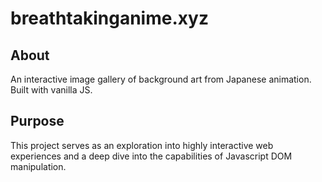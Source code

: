 # breathtakinganime.xyz
## About
An interactive image gallery of background art from Japanese animation. Built with vanilla JS.

## Purpose
This project serves as an exploration into highly interactive web experiences and a deep dive into the capabilities of Javascript DOM manipulation.
